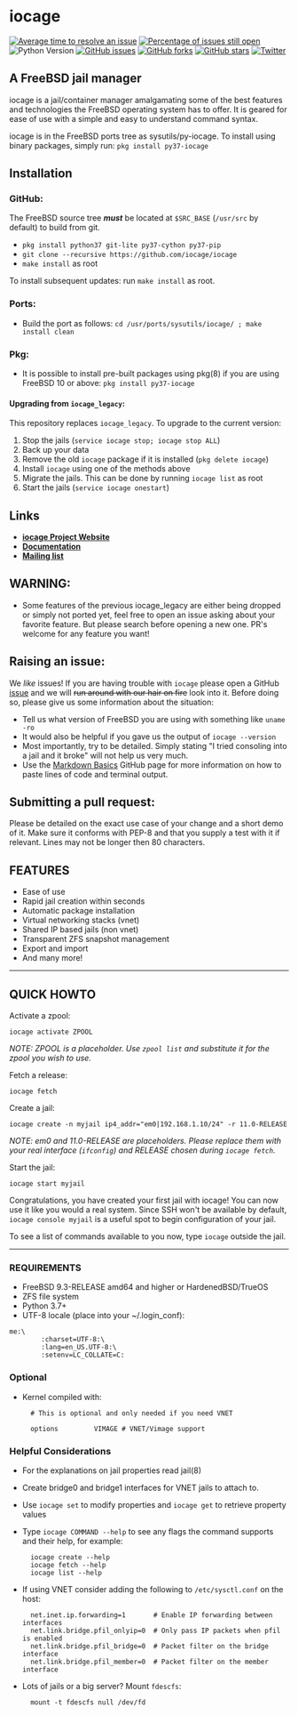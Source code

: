 # iocage

[![Average time to resolve an issue](http://isitmaintained.com/badge/resolution/iocage/iocage.svg)](http://isitmaintained.com/project/iocage/iocage "Average time to resolve an issue")
[![Percentage of issues still open](http://isitmaintained.com/badge/open/iocage/iocage.svg)](http://isitmaintained.com/project/iocage/iocage "Percentage of issues still open")
![Python Version](https://img.shields.io/badge/Python-3.7-blue.svg)
[![GitHub issues](https://img.shields.io/github/issues/iocage/iocage.svg)](https://github.com/iocage/iocage/issues)
[![GitHub forks](https://img.shields.io/github/forks/iocage/iocage.svg)](https://github.com/iocage/iocage/network)
[![GitHub stars](https://img.shields.io/github/stars/iocage/iocage.svg)](https://github.com/iocage/iocage/stargazers)
[![Twitter](https://img.shields.io/twitter/url/https/github.com/iocage/iocage.svg?style=social)](https://twitter.com/intent/tweet?text=@iocage)

## A FreeBSD jail manager

iocage is a jail/container manager amalgamating some of the best features and
technologies the FreeBSD operating system has to offer. It is geared for ease
 of use with a simple and easy to understand command syntax.

iocage is in the FreeBSD ports tree as sysutils/py-iocage.
To install using binary packages, simply run: `pkg install py37-iocage`

## Installation

### GitHub:

The FreeBSD source tree ***must*** be located at `$SRC_BASE` (`/usr/src` by default) to build from git.

- `pkg install python37 git-lite py37-cython py37-pip`
- `git clone --recursive https://github.com/iocage/iocage`
- `make install` as root

To install subsequent updates: run `make install` as root.

### Ports:

- Build the port as follows: `cd /usr/ports/sysutils/iocage/ ; make install clean`

### Pkg:

- It is possible to install pre-built packages using pkg(8) if you are using FreeBSD 10 or above: `pkg install py37-iocage`

#### Upgrading from `iocage_legacy`:

This repository replaces `iocage_legacy`. To upgrade to the current version:

1. Stop the jails (`service iocage stop; iocage stop ALL`)
1. Back up your data
1. Remove the old `iocage` package if it is installed (`pkg delete iocage`)
1. Install `iocage` using one of the methods above
1. Migrate the jails. This can be done by running `iocage list` as root
1. Start the jails (`service iocage onestart`)

## Links

- **[iocage Project Website](https://iocage.github.io/)**
- **[Documentation](http://iocage.readthedocs.org/en/latest/index.html)**
- **[Mailing list](https://groups.google.com/forum/#!forum/iocage)**

## WARNING:
- Some features of the previous iocage_legacy are either being dropped or simply not ported yet, feel free to open an issue asking about your favorite feature. But please search before opening a new one. PR's welcome for any feature you want!

## Raising an issue:

We _like_ issues! If you are having trouble with `iocage` please open a GitHub [issue](https://github.com/iocage/iocage/issues) and we will ~~run around with our hair on fire~~ look into it. Before doing so, please give us some information about the situation:

- Tell us what version of FreeBSD you are using with something like `uname -ro`
- It would also be helpful if you gave us the output of `iocage --version`
- Most importantly, try to be detailed. Simply stating "I tried consoling into a jail and it broke" will not help us very much.
- Use the [Markdown Basics](https://help.github.com/articles/markdown-basics/#code-formatting) GitHub page for more information on how to paste lines of code and terminal output.

## Submitting a pull request:

Please be detailed on the exact use case of your change and a short demo of
it. Make sure it conforms with PEP-8 and that you supply a test with it if
relevant. Lines may not be longer then 80 characters.

## FEATURES

- Ease of use
- Rapid jail creation within seconds
- Automatic package installation
- Virtual networking stacks (vnet)
- Shared IP based jails (non vnet)
- Transparent ZFS snapshot management
- Export and import
- And many more!

----

## QUICK HOWTO

Activate a zpool:

`iocage activate ZPOOL`

*NOTE: ZPOOL is a placeholder. Use `zpool list` and substitute it for the
zpool you wish to use.*

Fetch a release:

`iocage fetch`

Create a jail:

`iocage create -n myjail ip4_addr="em0|192.168.1.10/24" -r 11.0-RELEASE`

*NOTE: em0 and 11.0-RELEASE are placeholders. Please replace them with your
real interface (`ifconfig`) and RELEASE chosen during `iocage fetch`.*

Start the jail:

`iocage start myjail`

Congratulations, you have created your first jail with iocage!
You can now use it like you would a real system.
Since SSH won't be available by default, `iocage console myjail` is a useful
spot to begin configuration of your jail.

To see a list of commands available to you now, type `iocage` outside the jail.

----

### REQUIREMENTS

- FreeBSD 9.3-RELEASE amd64 and higher or HardenedBSD/TrueOS
- ZFS file system
- Python 3.7+
- UTF-8 locale (place into your ~/.login_conf):

```plain
me:\
        :charset=UTF-8:\
        :lang=en_US.UTF-8:\
        :setenv=LC_COLLATE=C:
```

### Optional

- Kernel compiled with:

        # This is optional and only needed if you need VNET

        options         VIMAGE # VNET/Vimage support

### Helpful Considerations

- For the explanations on jail properties read jail(8)
- Create bridge0 and bridge1 interfaces for VNET jails to attach to.
- Use `iocage set` to modify properties and `iocage get` to retrieve property
 values
- Type `iocage COMMAND --help` to see any flags the command supports and their help, for example:

        iocage create --help
        iocage fetch --help
        iocage list --help
- If using VNET consider adding the following to `/etc/sysctl.conf` on the host:

        net.inet.ip.forwarding=1       # Enable IP forwarding between interfaces
        net.link.bridge.pfil_onlyip=0  # Only pass IP packets when pfil is enabled
        net.link.bridge.pfil_bridge=0  # Packet filter on the bridge interface
        net.link.bridge.pfil_member=0  # Packet filter on the member interface
- Lots of jails or a big server? Mount `fdescfs`:

        mount -t fdescfs null /dev/fd
